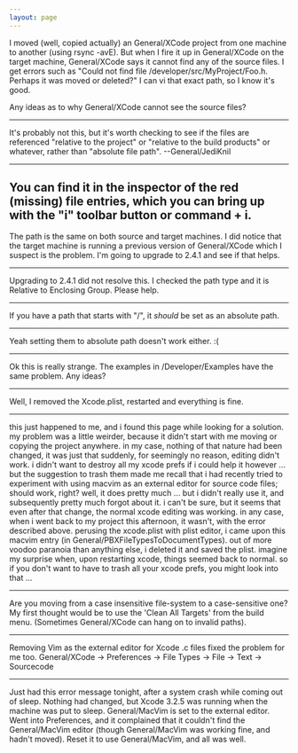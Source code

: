 ```yaml
---
layout: page
---
```


I moved (well, copied actually) an General/XCode project from one machine to another (using rsync -avE). But when I fire it up in General/XCode on the target machine, General/XCode says it cannot find any of the source files. I get errors such as "Could not find file /developer/src/M<nowiki/>yProject/Foo.h.  Perhaps it was moved or deleted?"  I can vi that exact path, so I know it's good.

Any ideas as to why General/XCode cannot see the source files?

----
It's probably not this, but it's worth checking to see if the files are referenced "relative to the project" or "relative to the build products" or whatever, rather than "absolute file path". --General/JediKnil

----
You can find it in the inspector of the red (missing) file entries, which you can bring up with the "i" toolbar button or command + i.
----
The path is the same on both source and target machines.  I did notice that the target machine is running a previous version of General/XCode which I suspect is the problem.  I'm going to upgrade to 2.4.1 and see if that helps.

----
Upgrading to 2.4.1 did not resolve this.  I checked the path type and it is Relative to Enclosing Group. Please help.

----
If you have a path that starts with "/", it *should* be set as an absolute path.

----
Yeah setting them to absolute path doesn't work either.  :(

----
Ok this is really strange.  The examples in /Developer/Examples have the same problem. Any ideas?

----
Well, I removed the Xcode.plist, restarted and everything is fine.

----
this just happened to me, and i found this page while looking for a solution.  my problem was a little weirder, because it didn't start with me moving or copying the project anywhere.  in my case, nothing of that nature had been changed, it was just that suddenly, for seemingly no reason, editing didn't work.  i didn't want to destroy all my xcode prefs if i could help it however ... but the suggestion to trash them made me recall that i had recently tried to experiment with using macvim as an external editor for source code files; should work, right?  well, it does pretty much ... but i didn't really use it, and subsequently pretty much forgot about it.  i can't be sure, but it seems that even after that change, the normal xcode editing was working.  in any case, when i went back to my project this afternoon, it wasn't, with the error described above.  perusing the xcode.plist with plist editor, i came upon this macvim entry (in General/PBXFileTypesToDocumentTypes).  out of more voodoo paranoia than anything else, i deleted it and saved the plist.  imagine my surprise when, upon restarting xcode, things seemed back to normal.  so if you don't want to have to trash all your xcode prefs, you might look into that ... 

----
Are you moving from a case insensitive file-system to a case-sensitive one? My first thought would be to use the 'Clean All Targets' from the build menu. (Sometimes General/XCode can hang on to invalid paths).

----
Removing Vim as the external editor for Xcode .c files fixed the problem for me too.     General/XCode -> Preferences -> File Types -> File -> Text -> Sourcecode

----
Just had this error message tonight, after a system crash while coming out of sleep. Nothing had changed, but Xcode 3.2.5 was running when the machine was put to sleep. General/MacVim is set to the external editor. Went into Preferences, and it complained that it couldn't find the General/MacVim editor (though General/MacVim was working fine, and hadn't moved). Reset it to use General/MacVim, and all was well.